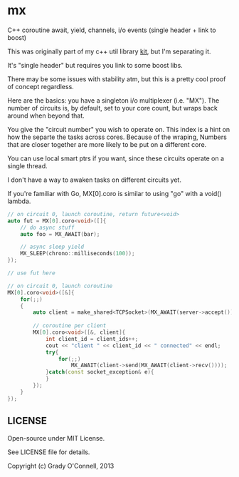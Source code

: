 # mx

C++ coroutine await, yield, channels, i/o events (single header + link to boost)
    
This was originally part of my c++ util library [kit](https://github.com/flipcoder/kit), but I'm separating it.

It's "single header" but requires you link to some boost libs.

There may be some issues with stability atm, but this is a pretty cool proof of concept regardless.

Here are the basics: you have a singleton i/o multiplexer (i.e. "MX").
The number of circuits is, by default, set to your core count, but wraps back around when beyond that.

You give the "circuit number" you wish to operate on.  This index is a hint on how the separte the tasks across
cores.  Because of the wraping, Numbers that are closer together are more likely to be put on a different core.

You can use local smart ptrs if you want, since these circuits operate on a single thread.

I don't have a way to awaken tasks on different circuits yet.

If you're familiar with Go, MX[0].coro<void> is similar to using "go" with
a void() lambda.

```c++
// on circuit 0, launch coroutine, return future<void>
auto fut = MX[0].coro<void>([]{
    // do async stuff
    auto foo = MX_AWAIT(bar);

    // async sleep yield
    MX_SLEEP(chrono::milliseconds(100));
});

// use fut here

```

```c++
// on circuit 0, launch coroutine
MX[0].coro<void>([&]{
    for(;;)
    {
        auto client = make_shared<TCPSocket>(MX_AWAIT(server->accept()));
        
        // coroutine per client
        MX[0].coro<void>([&, client]{
            int client_id = client_ids++;
            cout << "client " << client_id << " connected" << endl;
            try{
                for(;;)
                    MX_AWAIT(client->send(MX_AWAIT(client->recv())));
            }catch(const socket_exception& e){
            }
        });
    }
});

```

## LICENSE

Open-source under MIT License.

See LICENSE file for details.

Copyright (c) Grady O'Connell, 2013

